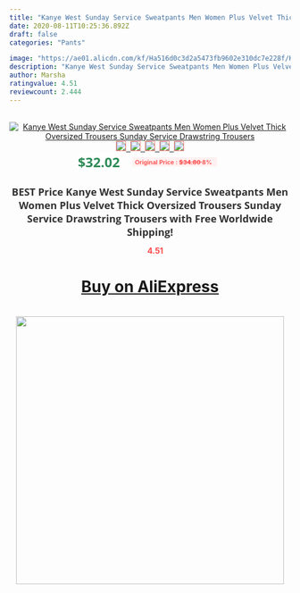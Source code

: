```yaml
---
title: "Kanye West Sunday Service Sweatpants Men Women Plus Velvet Thick Oversized Trousers Sunday Service Drawstring Trousers"
date: 2020-08-11T10:25:36.892Z
draft: false
categories: "Pants"

image: "https://ae01.alicdn.com/kf/Ha516d0c3d2a5473fb9602e310dc7e228f/Kanye-West-Sunday-Service-Sweatpants-Men-Women-Plus-Velvet-Thick-Oversized-Trousers-Sunday-Service-Drawstring-Trousers.jpg"
description: "Kanye West Sunday Service Sweatpants Men Women Plus Velvet Thick Oversized Trousers Sunday Service Drawstring Trousers"
author: Marsha
ratingvalue: 4.51
reviewcount: 2.444
---
```

<br>
<div style="text-align: center;">
<a href="https://s.click.aliexpress.com/e/_AbodE5" target="_blank" rel="nofollow noopener noreferrer"><img alt="Kanye West Sunday Service Sweatpants Men Women Plus Velvet Thick Oversized Trousers Sunday Service Drawstring Trousers" class="magnifier-image" src="https://ae01.alicdn.com/kf/Ha516d0c3d2a5473fb9602e310dc7e228f/Kanye-West-Sunday-Service-Sweatpants-Men-Women-Plus-Velvet-Thick-Oversized-Trousers-Sunday-Service-Drawstring-Trousers.jpg_640x640.jpg">
<br>
<img style="border:1px solid salmon" src="https://ae01.alicdn.com/kf/Ha516d0c3d2a5473fb9602e310dc7e228f/Kanye-West-Sunday-Service-Sweatpants-Men-Women-Plus-Velvet-Thick-Oversized-Trousers-Sunday-Service-Drawstring-Trousers.jpg_120x120.jpg">&nbsp;&nbsp;<img style="border:1px solid salmon" src="https://ae01.alicdn.com/kf/H06ff9aff94c74cc2860a154ccb52bb21q/Kanye-West-Sunday-Service-Sweatpants-Men-Women-Plus-Velvet-Thick-Oversized-Trousers-Sunday-Service-Drawstring-Trousers.jpg_120x120.jpg">&nbsp;&nbsp;<img style="border:1px solid salmon" src="_120x120.jpg">&nbsp;&nbsp;<img style="border:1px solid salmon" src="_120x120.jpg">&nbsp;&nbsp;<img style="border:1px solid salmon" src="_120x120.jpg"></a></div><br0>
<div style="text-align: center;"><span style="background-color: white; border: 0px; box-sizing: border-box; color: seagreen; display: inline-block; font-family: &quot;open sans&quot; , &quot;arial&quot; , &quot;helvetica&quot; , sans-serif , &quot;heiti&quot;; font-size: 24px; font-stretch: inherit; font-weight: 700; line-height: inherit; margin: 0px 10px 0px 0px; padding: 0px; vertical-align: middle;">$32.02 </span>
<span style="background: rgb(255 , 241 , 241); border-radius: 3px; border: 0px; box-sizing: border-box; color: #ff4747; display: inline-block; font-family: inherit; font-size: 12px; font-stretch: inherit; font-style: inherit; font-variant: inherit; font-weight: 600; line-height: inherit; margin: 0px; padding: 2px 5px; transform: scale(0.9); vertical-align: middle;">Original Price : <b style="text-decoration: line-through;">$34.80 </b> 8%&nbsp;&nbsp;</span></div>
<h1 style="color: #333333; display: inline-block; font-family: &quot;open sans&quot; , &quot;arial&quot; , &quot;helvetica&quot; , sans-serif , &quot;heiti&quot;; font-size: 18px; font-stretch: inherit; font-weight: 700; text-align: center;">BEST Price Kanye West Sunday Service Sweatpants Men Women Plus Velvet Thick Oversized Trousers Sunday Service Drawstring Trousers with Free Worldwide Shipping!</h1>
<div style="color: #ff4747; text-align: center;">
<img src="https://4.bp.blogspot.com/-M0ZcTcb-5uY/XleCXlxnR4I/AAAAAAAAAEc/OrjgMkXV1oMQFaCRZj5HQwOCBcu3w1FegCPcBGAYYCw/s1600/star.png" style="height: 15px;">&nbsp;<b>4.51</b></div>
<div class="button_cont" align="center"><a class="buynow_a" href="https://s.click.aliexpress.com/e/_AbodE5" target="_blank" rel="nofollow noopener noreferrer"><H1>Buy on AliExpress</H1></a></div><br>
<div class="separator" style="clear: both; text-align: center;">
<img src="https://lh3.googleusercontent.com/-pTy5HemUv9M/XlePHvY0dAI/AAAAAAAAAE4/0nX5iRUoIWY8eMW9Dpxeirr157OZliDIgCLcBGAsYHQ/s1600/badge.gif" width="480">
</div>
